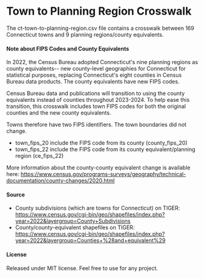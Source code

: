 # Town to Planning Region Crosswalk

The ct-town-to-planning-region.csv file contains a crosswalk between 169 Connecticut towns and 9 planning regions/county equivalents.

#### Note about FIPS Codes and County Equivalents

In 2022, the Census Bureau adopted Connecticut's nine planning regions as county equivalents-- new county-level geographies for Connecticut for statistical purposes, replacing Connecticut's eight counties in Census Bureau data products. The county equivalents have new FIPS codes. 

Census Bureau data and publications will transition to using the county equivalents instead of counties throughout 2023-2024. To help ease this transition, this crosswalk includes town FIPS codes for both the original counties and the new county equivalents. 

Towns therefore have two FIPS identifiers. The town boundaries did not change.
- town_fips_20 include the FIPS code from its county (county_fips_20)
- town_fips_22 include the FIPS code from its county equivalent/planning region (ce_fips_22)

More information about the county-county equivalent change is available here: https://www.census.gov/programs-surveys/geography/technical-documentation/county-changes/2020.html

#### Source
- County subdivisions (which are towns for Connecticut) on TIGER: https://www.census.gov/cgi-bin/geo/shapefiles/index.php?year=2022&layergroup=County+Subdivisions
- County/county-equivalent shapefiles on TIGER: https://www.census.gov/cgi-bin/geo/shapefiles/index.php?year=2022&layergroup=Counties+%28and+equivalent%29


#### License
Released under MIT license. Feel free to use for any project.
